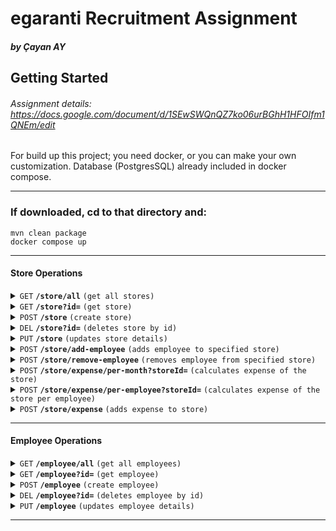 # egaranti Recruitment Assignment

##### by Çayan AY

## Getting Started

###### Assignment details: https://docs.google.com/document/d/1SEwSWQnQZ7ko06urBGhH1HFOIfm1QNEm/edit

For build up this project; you need docker, or you can make your own customization.
Database (PostgresSQL) already included in docker compose.

---

### If downloaded, cd to that directory and:

    mvn clean package
    docker compose up

---

#### Store Operations

<details>
 <summary><code>GET</code> <code><b>/store/all</b></code> <code>(get all stores)</code></summary>

##### Parameters

> None

</details>

<details>
 <summary><code>GET</code> <code><b>/store?id=</b></code> <code>(get store)</code></summary>

##### Query Params

| name | type     | data type | description |
|------|----------|-----------|-------------|
| id   | required | long, int | id of store |

#### Example Request

> localhost:8080/store?id=1


</details>

<details>
 <summary><code>POST</code> <code><b>/store</b></code> <code>(create store)</code></summary>

##### Request Body raw (json)

| name | type     | data type | description       |
|------|----------|-----------|-------------------|
| name | required | string    | name of the store |

#### Example Request

> {\
> "name": "kitapevi"\
> }

</details>

<details>
  <summary><code>DEL</code> <code><b>/store?id=</b></code> <code>(deletes store by id)</code></summary>

##### Query Params

| name | type     | data type | description |
|------|----------|-----------|-------------|
| id   | required | long, int | id of store |

#### Example Request

> localhost:8080/store?id=1

</details>

<details>
  <summary><code>PUT</code> <code><b>/store</b></code> <code>(updates store details)</code></summary>

##### Request Body raw (json)

| name | type     | data type | description           |
|------|----------|-----------|-----------------------|
| id   | required | long, int | id of store           |
| name | required | string    | new name of the store |

#### Example Request

> {\
> "id": 1,\
> "name": "yeni kitapevi"\
> }

</details>

<details>
  <summary><code>POST</code> <code><b>/store/add-employee</b></code> <code>(adds employee to specified store)</code></summary>

##### Request Body raw (json)

| name       | type     | data type | description        |
|------------|----------|-----------|--------------------|
| storeId    | required | long, int | id of store        |
| employeeId | required | long, int | id of the employee |

#### Example Request

> {\
> "storeId": 1,\
> "employeeId": 1\
> }

</details>

<details>
  <summary><code>POST</code> <code><b>/store/remove-employee</b></code> <code>(removes employee from specified store)</code></summary>

##### Request Body raw (json)

| name       | type     | data type | description        |
|------------|----------|-----------|--------------------|
| storeId    | required | long, int | id of store        |
| employeeId | required | long, int | id of the employee |

#### Example Request

> {\
> "storeId": 1,\
> "employeeId": 1\
> }

</details>

<details>
  <summary><code>POST</code> <code><b>/store/expense/per-month?storeId=</b></code> <code>(calculates expense of the store)</code></summary>

##### Query Params

| name    | type     | data type | description |
|---------|----------|-----------|-------------|
| storeId | required | long, int | id of store |

#### Example Request

> localhost:8080/store/expense/per-month?storeId=1

</details>

<details>
  <summary><code>POST</code> <code><b>/store/expense/per-employee?storeId=</b></code> <code>(calculates expense of the store per employee)</code></summary>

##### Query Params

| name    | type     | data type | description |
|---------|----------|-----------|-------------|
| storeId | required | long, int | id of store |

#### Example Request

> localhost:8080/store/expense/per-employee?storeId=1

</details>

<details>
  <summary><code>POST</code> <code><b>/store/expense</b></code> <code>(adds expense to store)</code></summary>

##### Request Body raw (json)

| name           | type     | data type | description        |
|----------------|----------|-----------|--------------------|
| storeId        | required | long, int | id of store        |
| expenseDetails | required | string    | details of expense |
| expenseValue   | required | string    | value of expense   |

#### Example Request

> {\
> "storeId": 1,\
> "expenseDetails": "Wall painting",\
> "expenseValue": 15555\
> }

</details>

------------------------------------------------------------------------------------------

#### Employee Operations

<details>
 <summary><code>GET</code> <code><b>/employee/all</b></code> <code>(get all employees)</code></summary>

##### Parameters

> None

</details>

<details>
 <summary><code>GET</code> <code><b>/employee?id=</b></code> <code>(get employee)</code></summary>

##### Query Params

| name | type     | data type | description    |
|------|----------|-----------|----------------|
| id   | required | long, int | id of employee |

#### Example Request

> localhost:8080//employee?id=1

</details>

<details>
 <summary><code>POST</code> <code><b>/employee</b></code> <code>(create employee)</code></summary>

##### Request Body raw (json)

! role must be ADMIN or USER otherwise will cause an error

| name      | type     | data type | description            |
|-----------|----------|-----------|------------------------|
| firstName | required | string    | first name of employee |
| lastName  | required | string    | last name of employee  |
| role      | required | string    | role of employee       |

#### Example Request

> {\
> "firstName": "Ahmet",\
> "lastName": "Yılmaz",\
> "role": "USER"\
> }

</details>

<details>
  <summary><code>DEL</code> <code><b>/employee?id=</b></code> <code>(deletes employee by id)</code></summary>

##### Query Params

| name | type     | data type | description    |
|------|----------|-----------|----------------|
| id   | required | long, int | id of employee |

#### Example Request

> localhost:8080//employee?id=1

</details>

<details>
  <summary><code>PUT</code> <code><b>/employee</b></code> <code>(updates employee details)</code></summary>

##### Request Body raw (json)

! role must be ADMIN or USER otherwise will cause an error

| name      | type     | data type | description                    |
|-----------|----------|-----------|--------------------------------|
| id        | required | long, int | id of store                    |
| firstName | optional | string    | new first name of the employee |
| lastName  | optional | string    | new last name of the employee  |
| role      | optional | string    | new role of the employee       |

#### Example Request

> {\
> "id": 1,\
> "firstName": "Kadir",\
> "role": "ADMIN"\
> }

</details>

------------------------------------------------------------------------------------------
